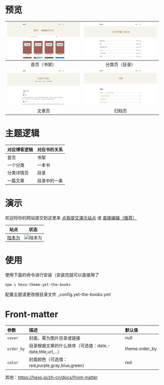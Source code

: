 # 预览

| ![首页（书架）](./cover/1.png) | ![分类页（目录）](./cover/2.png) |
| :----------------------------: | :------------------------------: |
|          首页（书架）          |          分类页（目录）          |
|    ![文章页](./cover/3.png)    |     ![归档页](./cover/4.png)     |
|             文章页             |              归档页              |

# 主题逻辑

| 对应博客逻辑 | 对应书的关系 |
| ------------ | ------------ |
| 首页         | 书架         |
| 一个分类     | 一本书       |
| 分类详情页   | 目录         |
| 一篇文章     | 目录中的一条 |

# 演示

欢迎将你的网站提交到这里来 [点我提交演示站点](https://github.com/Yet-The-Books/hexo-theme-yet-the-books/discussions/12) 或 [直接编辑（推荐）](https://github.com/Yet-The-Books/hexo-theme-yet-the-books/edit/main/README.md)

| 站点                                  | 状态                                                         |
| ------------------------------------- | ------------------------------------------------------------ |
| [陆本为](https://books.nexmoe.com/)       | ![陆本为](https://img.shields.io/website?url=https://books.nexmoe.com/) |

# 使用
使用下面的命令进行安装（安装完就可以直接用了

```shell
npm i hexo-theme-yet-the-books
```

配置主题请更改根目录文件 _config.yet-the-books.yml

# Front-matter

| 参数       | 描述                                                       | 默认值         |
| :--------- | :--------------------------------------------------------- | :------------- |
| `cover`    | 封面，需为图片目录或链接                                   | null           |
| `order_by` | 目录根据文章的什么排序（可选值：date,-date,title,url,...） | theme.order_by |
| `color`    | 封面颜色（可选值：red,purple,gray,blue,green）             | red            |

其他：https://hexo.io/zh-cn/docs/front-matter
